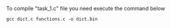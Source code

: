 To compile "task_1.c" file you need execute the command below


```
gcc dict.c functions.c -o dict.bin
```
